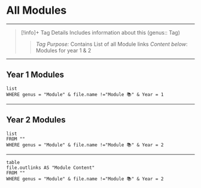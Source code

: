 # All Modules
---

> [!info]+ Tag Details
> Includes information about this (genus:: Tag)
> > *Tag Purpose:*  Contains List of all Module links
> > *Content below*: Modules for year 1 & 2

---
## Year 1 Modules
```dataview
list 
WHERE genus = "Module" & file.name !="Module 📚" & Year = 1
```

---
## Year 2 Modules
```dataview
list 
FROM ""
WHERE genus = "Module" & file.name !="Module 📚" & Year = 2

```
---
```dataview 
table
file.outlinks AS "Module Content"
FROM ""
WHERE genus = "Module" & file.name !="Module 📚" & Year = 2 

```
